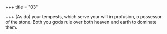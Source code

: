 +++
title = "03"

+++
(As do) your tempests, which serve your will in profusion, o possessor of  the stone.
Both you gods rule over both heaven and earth to dominate them.